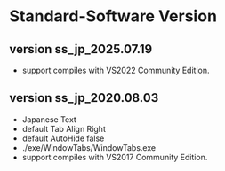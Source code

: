 # Standard-Software Version

## version ss_jp_2025.07.19
- support compiles with VS2022 Community Edition.

## version ss_jp_2020.08.03
- Japanese Text
- default Tab Align Right
- default AutoHide false
- ./exe/WindowTabs/WindowTabs.exe
- support compiles with VS2017 Community Edition.

